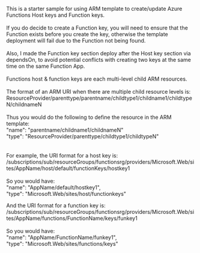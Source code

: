 This is a starter sample for using ARM template to create/update Azure Functions Host keys and Function keys.<br><br>
If you do decide to create a Function key, you will need to ensure that the Function exists before you create the key, otherwise the template deployment will fail due to the Function not being found.<br><br>
Also, I made the Function key section deploy after the Host key section via dependsOn, to avoid potential conflicts with creating two keys at the same time on the same Function App.<br><br>
Functions host & function keys are each multi-level child ARM resources.<br><br>
The format of an ARM URI when there are multiple child resource levels is:<br>
ResourceProvider/parenttype/parentname/childtype1/childname1/childtypeN/childnameN<br><br>
Thus you would do the following to define the resource in the ARM template:<br>
"name": "parentname/childname1/childnameN"<br>
"type": "ResourceProvider/parenttype/childtype1/childtypeN"<br>
<br><br>
For example, the URI format for a host key is:<br> /subscriptions/sub/resourceGroups/functionsrg/providers/Microsoft.Web/sites/AppName/host/default/functionKeys/hostkey1
<br><br>
So you would have:<br>
"name": "AppName/default/hostkey1",<br>
"type": "Microsoft.Web/sites/host/functionkeys"

And the URI format for a function key is:<br> /subscriptions/sub/resourceGroups/functionsrg/providers/Microsoft.Web/sites/AppName/functions/FunctionName/keys/funkey1<br><br>
So you would have:<br>
"name": "AppName/FunctionName/funkey1",<br>
"type": "Microsoft.Web/sites/functions/keys"

 




